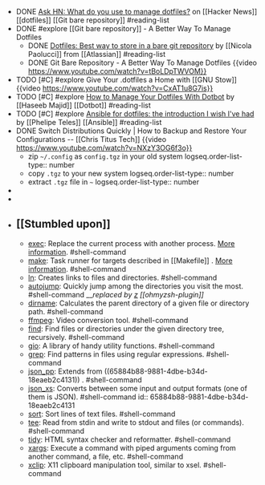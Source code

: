- DONE [Ask HN: What do you use to manage dotfiles?](https://news.ycombinator.com/item?id=11070797) on [[Hacker News]] [[dotfiles]] [[Git bare repository]] #reading-list
- DONE #explore [[Git bare repository]] - A Better Way To Manage Dotfiles
	- DONE [Dotfiles: Best way to store in a bare git repository](https://www.atlassian.com/git/tutorials/dotfiles) by [[Nicola Paolucci]] from [[Atlassian]] #reading-list
	- DONE Git Bare Repository - A Better Way To Manage Dotfiles
	  {{video https://www.youtube.com/watch?v=tBoLDpTWVOM}}
- TODO [#C] #explore Give Your .dotfiles a Home with [[GNU Stow]] 
  {{video https://www.youtube.com/watch?v=CxAT1u8G7is}}
- TODO [#C] #explore [How to Manage Your Dotfiles With Dotbot](https://haseebmajid.dev/posts/2022-10-15-how-to-manage-your-dotfiles-with-dotbot/) by [[Haseeb Majid]] [[Dotbot]] #reading-list
- TODO [#C] #explore [Ansible for dotfiles: the introduction I wish I've had](https://phelipetls.github.io/posts/introduction-to-ansible/) by [[Phelipe Teles]] [[Ansible]] #reading-list
- DONE Switch Distributions Quickly | How to Backup and Restore Your Configurations -- [[Chris Titus Tech]] 
  {{video https://www.youtube.com/watch?v=NXzY3OG6f3o}}
	- zip `~/.config` as `config.tgz` in your old system
	  logseq.order-list-type:: number
	- copy `.tgz` to your new system
	  logseq.order-list-type:: number
	- extract `.tgz` file in `~`
	  logseq.order-list-type:: number
-
-
- ## [[Stumbled upon]]
	- [exec](https://command-not-found.com/exec): Replace the current process with another process. [More information](https://linuxcommand.org/lc3_man_pages/exech.html). #shell-command
	- [make](https://command-not-found.com/make): Task runner for targets described in [[Makefile]] . [More information](https://www.gnu.org/software/make/manual/make.html). #shell-command
	- [ln](https://command-not-found.com/ln): Creates links to files and directories. #shell-command
	- [autojump](https://command-not-found.com/autojump): Quickly jump among the directories you visit the most. #shell-command
	  __*replaced by [z](https://github.com/ohmyzsh/ohmyzsh/blob/master/plugins/z/README.md) [[ohmyzsh-plugin]]*
	- [dirname](https://command-not-found.com/dirname): Calculates the parent directory of a given file or directory path. #shell-command
	- [ffmpeg](https://command-not-found.com/ffmpeg): Video conversion tool. #shell-command
	- [find](https://command-not-found.com/find): Find files or directories under the given directory tree, recursively. #shell-command
	- [gio](https://command-not-found.com/gio): A library of handy utility functions. #shell-command
	- [grep](https://command-not-found.com/grep): Find patterns in files using regular expressions. #shell-command
	- [json_pp](https://command-not-found.com/json_pp): Extends from ((65884b88-9881-4dbe-b34d-18eaeb2c4131)) . #shell-command
	- [json_xs](https://command-not-found.com/json_xs): Converts between some input and output formats (one of them is JSON). #shell-command
	  id:: 65884b88-9881-4dbe-b34d-18eaeb2c4131
	- [sort](https://command-not-found.com/sort): Sort lines of text files. #shell-command
	- [tee](https://command-not-found.com/tee): Read from stdin and write to stdout and files (or commands). #shell-command
	- [tidy](https://command-not-found.com/tidy): HTML syntax checker and reformatter. #shell-command
	- [xargs](https://command-not-found.com/xargs): Execute a command with piped arguments coming from another command, a file, etc. #shell-command
	- [xclip](https://command-not-found.com/xclip): X11 clipboard manipulation tool, similar to xsel. #shell-command